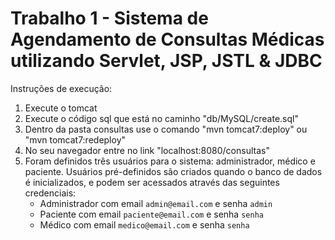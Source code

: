 # Trabalho 1 - Sistema de Agendamento de Consultas Médicas utilizando Servlet, JSP, JSTL & JDBC

Instruções de execução:

1. Execute o tomcat
2. Execute o código sql que está no caminho "db/MySQL/create.sql"
3. Dentro da pasta consultas use o comando "mvn tomcat7:deploy" ou "mvn tomcat7:redeploy"
4. No seu navegador entre no link "localhost:8080/consultas"
5. Foram definidos três usuários para o sistema: administrador, médico e paciente. Usuários pré-definidos são criados quando o banco de dados é inicializados, e podem ser acessados através das seguintes credenciais:
    - Administrador com email `admin@email.com` e senha `admin`
    - Paciente com email `paciente@email.com` e senha `senha`
    - Médico com email `medico@email.com` e senha `senha`
